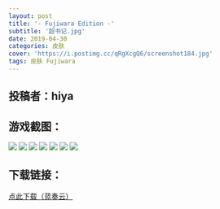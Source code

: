 ```yaml
---
layout: post
title: '- Fujiwara Edition -'
subtitle: '超书记.jpg'
date: 2019-04-30
categories: 皮肤
cover: 'https://i.postimg.cc/qRgXcgQ6/screenshot184.jpg'
tags: 皮肤 Fujiwara
---
```


## 投稿者：hiya

## 游戏截图：

<img src="https://i.postimg.cc/dVBV63Z6/screenshot180.jpg">

<img src="https://i.postimg.cc/fTQWhmx5/screenshot181.jpg">

<img src="https://i.postimg.cc/VL9fsvgw/screenshot182.jpg">

<img src="https://i.postimg.cc/135Q9H40/screenshot183.jpg">

<img src="https://i.postimg.cc/qRgXcgQ6/screenshot184.jpg">

<img src="https://i.postimg.cc/D0kJWzNT/screenshot185.jpg">

<img src="https://i.postimg.cc/br9Js9bx/screenshot186.jpg">


## 下载链接：

[点此下载（蓝奏云）](https://www.lanzous.com/i3z321e)